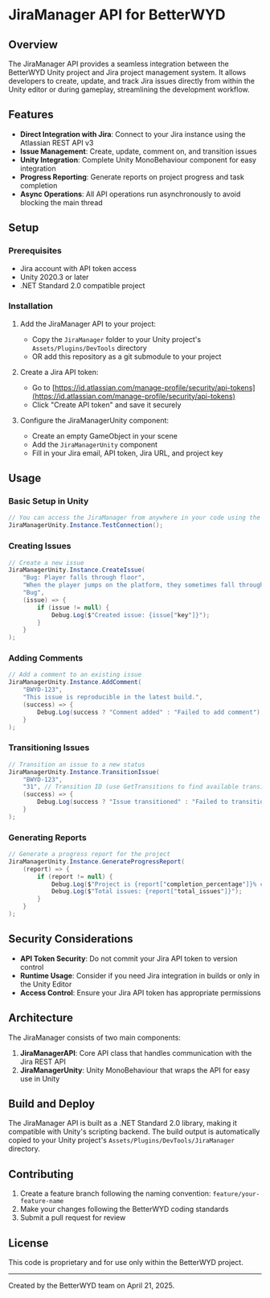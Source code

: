 # JiraManager API for BetterWYD

## Overview

The JiraManager API provides a seamless integration between the BetterWYD Unity project and Jira project management system. It allows developers to create, update, and track Jira issues directly from within the Unity editor or during gameplay, streamlining the development workflow.

## Features

- **Direct Integration with Jira**: Connect to your Jira instance using the Atlassian REST API v3
- **Issue Management**: Create, update, comment on, and transition issues
- **Unity Integration**: Complete Unity MonoBehaviour component for easy integration
- **Progress Reporting**: Generate reports on project progress and task completion
- **Async Operations**: All API operations run asynchronously to avoid blocking the main thread

## Setup

### Prerequisites

- Jira account with API token access
- Unity 2020.3 or later
- .NET Standard 2.0 compatible project

### Installation

1. Add the JiraManager API to your project:
   - Copy the `JiraManager` folder to your Unity project's `Assets/Plugins/DevTools` directory
   - OR add this repository as a git submodule to your project

2. Create a Jira API token:
   - Go to [https://id.atlassian.com/manage-profile/security/api-tokens](https://id.atlassian.com/manage-profile/security/api-tokens)
   - Click "Create API token" and save it securely

3. Configure the JiraManagerUnity component:
   - Create an empty GameObject in your scene
   - Add the `JiraManagerUnity` component
   - Fill in your Jira email, API token, Jira URL, and project key

## Usage

### Basic Setup in Unity

```csharp
// You can access the JiraManager from anywhere in your code using the singleton:
JiraManagerUnity.Instance.TestConnection();
```

### Creating Issues

```csharp
// Create a new issue
JiraManagerUnity.Instance.CreateIssue(
    "Bug: Player falls through floor", 
    "When the player jumps on the platform, they sometimes fall through it.",
    "Bug",
    (issue) => {
        if (issue != null) {
            Debug.Log($"Created issue: {issue["key"]}");
        }
    }
);
```

### Adding Comments

```csharp
// Add a comment to an existing issue
JiraManagerUnity.Instance.AddComment(
    "BWYD-123", 
    "This issue is reproducible in the latest build.",
    (success) => {
        Debug.Log(success ? "Comment added" : "Failed to add comment");
    }
);
```

### Transitioning Issues

```csharp
// Transition an issue to a new status
JiraManagerUnity.Instance.TransitionIssue(
    "BWYD-123", 
    "31", // Transition ID (use GetTransitions to find available transitions)
    (success) => {
        Debug.Log(success ? "Issue transitioned" : "Failed to transition issue");
    }
);
```

### Generating Reports

```csharp
// Generate a progress report for the project
JiraManagerUnity.Instance.GenerateProgressReport(
    (report) => {
        if (report != null) {
            Debug.Log($"Project is {report["completion_percentage"]}% complete");
            Debug.Log($"Total issues: {report["total_issues"]}");
        }
    }
);
```

## Security Considerations

- **API Token Security**: Do not commit your Jira API token to version control
- **Runtime Usage**: Consider if you need Jira integration in builds or only in the Unity Editor
- **Access Control**: Ensure your Jira API token has appropriate permissions

## Architecture

The JiraManager consists of two main components:

1. **JiraManagerAPI**: Core API class that handles communication with the Jira REST API
2. **JiraManagerUnity**: Unity MonoBehaviour that wraps the API for easy use in Unity

## Build and Deploy

The JiraManager API is built as a .NET Standard 2.0 library, making it compatible with Unity's scripting backend. The build output is automatically copied to your Unity project's `Assets/Plugins/DevTools/JiraManager` directory.

## Contributing

1. Create a feature branch following the naming convention: `feature/your-feature-name`
2. Make your changes following the BetterWYD coding standards
3. Submit a pull request for review

## License

This code is proprietary and for use only within the BetterWYD project.

---

Created by the BetterWYD team on April 21, 2025.